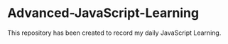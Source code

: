 # Advanced-JavaScript-Learning

This repository has been created to record my daily JavaScript Learning.
